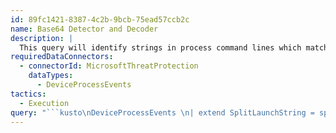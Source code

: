 ```yaml
---
id: 89fc1421-8387-4c2b-9bcb-75ead57ccb2c
name: Base64 Detector and Decoder
description: |
  This query will identify strings in process command lines which match Base64 encoding format, extract the string to a column called Base64, and decode it in a column called DecodedString.
requiredDataConnectors:
  - connectorId: MicrosoftThreatProtection
    dataTypes:
      - DeviceProcessEvents
tactics:
  - Execution
query: "```kusto\nDeviceProcessEvents \n| extend SplitLaunchString = split(ProcessCommandLine, \" \")\n| mvexpand SplitLaunchString\n| where SplitLaunchString matches regex \"^[A-Za-z0-9+/]{50,}[=]{0,2}$\"\n| extend Base64 = tostring(SplitLaunchString)\n| extend DecodedString = base64_decodestring(Base64)\n| where isnotempty(DecodedString)\n```"
---
```


